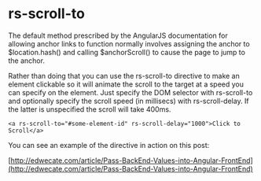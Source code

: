 # rs-scroll-to

The default method prescribed by the AngularJS documentation for allowing anchor links to function normally involves assigning the anchor to $location.hash() and calling $anchorScroll() to cause the page to jump to the anchor.

Rather than doing that you can use the rs-scroll-to directive to make an element clickable so it will animate the scroll to the target at a speed you can specify on the element. Just specify the DOM selector with rs-scroll-to and optionally specify the scroll speed (in millisecs) with rs-scroll-delay. If the latter is unspecified the scroll will take 400ms.

``<a rs-scroll-to="#some-element-id" rs-scroll-delay="1000">Click to Scroll</a>``

You can see an example of the directive in action on this post:

[http://edwecate.com/article/Pass-BackEnd-Values-into-Angular-FrontEnd](http://edwecate.com/article/Pass-BackEnd-Values-into-Angular-FrontEnd)
